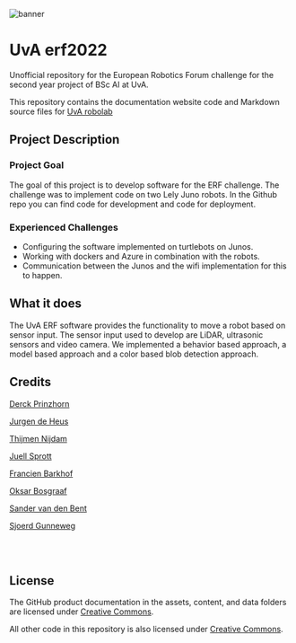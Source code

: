 <!---Banner-->
![banner](https://www.uva.nl/binaries/_ht_1561017307337/extralarge/content/gallery/subsites/extranet/huisstijl/logo-regular.jpg)

# UvA erf2022
Unofficial repository for the European Robotics Forum challenge for the second year project of BSc AI at UvA.

This repository contains the documentation website code and Markdown source files for [UvA robolab](https://robolab.science.uva.nl/)

## Project Description
### Project Goal
The goal of this project is to develop software for the ERF challenge. The challenge was to implement code on two Lely Juno robots. In the Github repo you can find code for development and code for deployment.

<!---[Specific link to another markdown file](docs/CONTRIBUTING.md)-->

### Experienced Challenges
- Configuring the software implemented on turtlebots on Junos.
- Working with dockers and Azure in combination with the robots.
- Communication between the Junos and the wifi implementation for this to happen.

## What it does
The UvA ERF software provides the functionality to move a robot based on sensor input. The sensor input used to develop are LiDAR, ultrasonic sensors and video camera. We implemented a behavior based approach, a model based approach and a color based blob detection approach.

## Credits
<p align="left">
<a href="https://www.linkedin.com/in/derckprinzhorn/">Derck Prinzhorn</a>
</p>
<p align="left">
<a href="https://www.linkedin.com/in/jurgen-de-heus/">Jurgen de Heus</a>
</p>

<p align="left">
<a href="https://www.linkedin.com/in/thijmen-nijdam/">Thijmen Nijdam</a>
</p>

<p align="left">
<a href="https://www.linkedin.com/in/juellsprott/">Juell Sprott</a>
</p>

<p align="left">
<a href="https://www.linkedin.com/in/francien-barkhof-512393227/">Francien Barkhof</a>
</p>

<p align="left">
<a href="https://www.linkedin.com/in/oskar-bosgraaf/">Oksar Bosgraaf</a>
</p>

<p align="left">
<a href="https://www.linkedin.com/in/sander-van-den-bent/">Sander van den Bent</a>
</p>

<p align="left">
<a href="https://www.linkedin.com/in/sjoerdgunneweg/">Sjoerd Gunneweg</a>
</p>

</br>

</br>

## License

The GitHub product documentation in the assets, content, and data folders are licensed under [Creative Commons](https://creativecommons.org/licenses/by/4.0/).

All other code in this repository is also licensed under [Creative Commons](https://creativecommons.org/licenses/by/4.0/).
